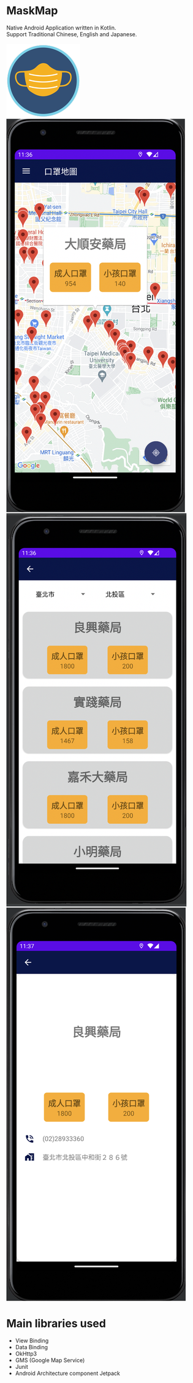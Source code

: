 # MaskMap
Native Android Application written in Kotlin.  
Support Traditional Chinese, English and Japanese.  
<br>
![alt text](https://raw.githubusercontent.com/gy6543721/MaskMap/main/app/src/main/res/mipmap-xxxhdpi/ic_launcher_mask.png) 
<br>
![alt text](https://raw.githubusercontent.com/gy6543721/MaskMap/main/pictures/001.png)
<br>
![alt text](https://raw.githubusercontent.com/gy6543721/MaskMap/main/pictures/002.png)
<br>
![alt text](https://raw.githubusercontent.com/gy6543721/MaskMap/main/pictures/003.png)
<br>

# Main libraries used
* View Binding
* Data Binding
* OkHttp3
* GMS (Google Map Service)
* Junit
* Android Architecture component Jetpack
